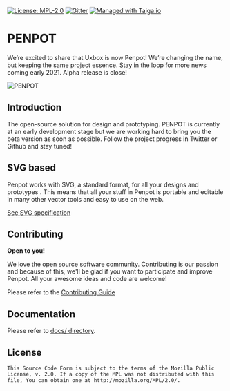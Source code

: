 
[uri_license]: https://www.mozilla.org/en-US/MPL/2.0
[uri_license_image]: https://img.shields.io/badge/MPL-2.0-blue.svg

[![License: MPL-2.0][uri_license_image]][uri_license]
[![Gitter](https://badges.gitter.im/sereno-xyz/community.svg)](https://gitter.im/penpot/community)
[![Managed with Taiga.io](https://img.shields.io/badge/managed%20with-TAIGA.io-709f14.svg)](https://tree.taiga.io/project/penpot/ "Managed with Taiga.io")


# PENPOT #

We’re excited to share that Uxbox is now Penpot! We’re changing the name, but keeping the same project essence. Stay in the loop for more news coming early 2021. Alpha release is close!

![PENPOT](https://raw.githubusercontent.com/penpot/penpot/develop/docs/screenshot.png)


## Introduction ##

The open-source solution for design and prototyping. PENPOT is
currently at an early development stage but we are working hard to
bring you the beta version as soon as possible. Follow the project
progress in Twitter or Github and stay tuned!


## SVG based ##

Penpot works with SVG, a standard format, for all your designs and
prototypes . This means that all your stuff in Penpot is portable and
editable in many other vector tools and easy to use on the web.

[See SVG specification](https://www.w3.org/Graphics/SVG/)

## Contributing ##

**Open to you!**

We love the open source software community. Contributing is our
passion and because of this, we'll be glad if you want to participate
and improve Penpot. All your awesome ideas and code are welcome!

Please refer to the [Contributing Guide](./CONTRIBUTING.md)


## Documentation ##

Please refer to [docs/ directory](./docs/).


## License ##

```
This Source Code Form is subject to the terms of the Mozilla Public
License, v. 2.0. If a copy of the MPL was not distributed with this
file, You can obtain one at http://mozilla.org/MPL/2.0/.
```

